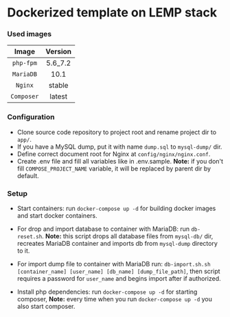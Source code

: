 Dockerized template on LEMP stack
=================================

### Used images ###

|     Image     |    Version    |
|     :---:     |     :---:     |
|   `php-fpm`   |    5.6_7.2    |
|   `MariaDB`   |     10.1      |
|    `Nginx`    |    stable     |
|   `Composer`  |    latest     |

### Configuration ###

 * Clone source code repository to project root and rename project dir to `app/`.
 * If you have a MySQL dump, put it with name `dump.sql` to `mysql-dump/` dir.
 * Define correct document root for Nginx at `config/nginx/nginx.conf`.
 * Create .env file and fill all variables like in .env.sample. **Note:** if you don't fill `COMPOSE_PROJECT_NAME` 
 variable, it will be replaced by parent dir by default.
 
### Setup ###
 * Start containers: run `docker-compose up -d` for building docker images and start docker containers.
 
 * For drop and import database to container with MariaDB: run `db-reset.sh`.
 **Note:** this script drops all database files from `mysql-db/` dir, recreates MariaDB container and imports db from
 `mysql-dump` directory to it.
 
 * For import dump file to container with MariaDB run: `db-import.sh.sh [container_name] [user_name] [db_name]
 [dump_file_path]`, then script requires a password for `user_name` and begins import after if authorized.
 
 * Install php dependencies: run `docker-compose up -d` for starting composer, **Note:** every time when you run
 `docker-compose up -d` you also start composer.